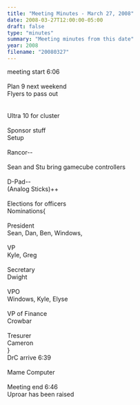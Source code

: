 ```yaml
---
title: "Meeting Minutes - March 27, 2008"
date: 2008-03-27T12:00:00-05:00
draft: false
type: "minutes"
summary: "Meeting minutes from this date"
year: 2008
filename: "20080327"
---
```


meeting start 6:06<br />
<br />
Plan 9 next weekend<br />
Flyers to pass out<br />
<br />
<br />
Ultra 10 for cluster<br />
<br />
Sponsor stuff<br />
Setup<br />
<br />
Rancor--<br />
<br />
Sean and Stu bring gamecube controllers<br />
<br />
D-Pad--<br />
(Analog Sticks)++<br />
<br />
Elections for officers<br />
Nominations{<br />
<br />
President<br />
Sean, Dan, Ben, Windows,<br />
<br />
VP<br />
Kyle, Greg<br />
<br />
Secretary<br />
Dwight<br />
<br />
VPO<br />
Windows, Kyle, Elyse<br />
<br />
VP of Finance<br />
Crowbar<br />
<br />
Tresurer<br />
Cameron<br />
}<br />
DrC arrive 6:39<br />
<br />
Mame Computer<br />
<br />
Meeting end 6:46<br />
Uproar has been raised
